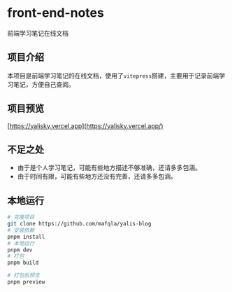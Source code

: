 # front-end-notes

前端学习笔记在线文档

## 项目介绍

本项目是前端学习笔记的在线文档，使用了`vitepress`搭建，主要用于记录前端学习笔记，方便自己查阅。

## 项目预览

[https://yalisky.vercel.app](https://yalisky.vercel.app/)


## 不足之处

- 由于是个人学习笔记，可能有些地方描述不够准确，还请多多包涵。
- 由于时间有限，可能有些地方还没有完善，还请多多包涵。

## 本地运行

```bash
# 克隆项目
git clone https://github.com/mafqla/yalis-blog
# 安装依赖
pnpm install
# 本地运行
pnpm dev
# 打包
pnpm build

# 打包后预览
pnpm preview
```

